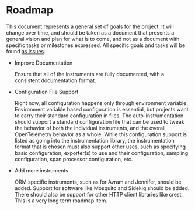 # Roadmap

This document represents a general set of goals for the project. It will change over time, and should be taken as a document that presents a general vision and plan for what is to come, and not as a document with specific tasks or milestones expressed. All specific goals and tasks will be found [as issues](https://github.com/wyhaines/opentelemetry-instrumentation.cr/issues).

- Improve Documentation

  Ensure that all of the instruments are fully documented, with a consistent documentation format.

- Configuration File Support

  Right now, all configuration happens only through environment variable. Environment variable based configuration is essential, but projects want to carry their standard configuration in files. The auto-instrumentation should support a standard configuration file that can be used to tweak the behavior of both the individual instruments, and the overall OpenTelemetry behavior as a whole. While this configuration support is listed as going into the instrumentation library, the instrumentation format that is chosen must also support other uses, such as specifying basic configuration, exporter(s) to use and their configuration, sampling configuration, span processor configuration, etc.

- Add more instruments

  ORM specific instruments, such as for Avram and Jennifer, should be added. Support for software like Mosquito and Sidekiq should be added. There should also be support for other HTTP client libraries like crest. This is a very long term roadmap item.